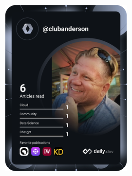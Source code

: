 <a href="https://app.daily.dev/clubanderson"><img src="devcard.svg" width="400" alt="Andy Anderson's Dev Card"/></a>
